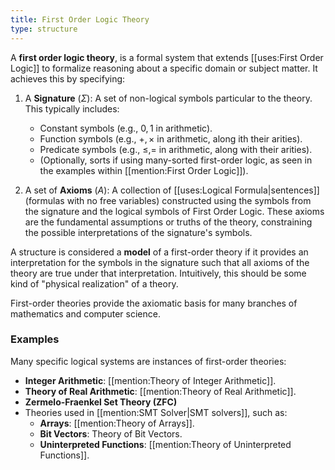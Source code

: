 ```yaml
---
title: First Order Logic Theory
type: structure
---
```

A **first order logic theory**, is a formal system that extends [[uses:First Order Logic]] to formalize reasoning about a specific domain or subject matter. It achieves this by specifying:

1. A **Signature** ($\Sigma$): A set of non-logical symbols particular to the theory. This typically includes:
   - Constant symbols (e.g., $0, 1$ in arithmetic).
   - Function symbols (e.g., $+, \times$ in arithmetic, along ith their arities).
   - Predicate symbols (e.g., $\leq, =$ in arithmetic, along with their arities).
   - (Optionally, sorts if using many-sorted first-order logic, as seen in the examples within [[mention:First Order Logic]]).

2. A set of **Axioms** ($A$): A collection of [[uses:Logical Formula|sentences]] (formulas with no free variables) constructed using the symbols from the signature and the logical symbols of First Order Logic. These axioms are the fundamental assumptions or truths of the theory, constraining the possible interpretations of the signature's symbols.

A structure is considered a **model** of a first-order theory if it provides an interpretation for the symbols in the signature such that all axioms of the theory are true under that interpretation. Intuitively, this should be some kind of "physical realization" of a theory.

First-order theories provide the axiomatic basis for many branches of mathematics and computer science.

### Examples
Many specific logical systems are instances of first-order theories:
- **Integer Arithmetic**: [[mention:Theory of Integer Arithmetic]].
- **Theory of Real Arithmetic**: [[mention:Theory of Real Arithmetic]].
- **Zermelo-Fraenkel Set Theory (ZFC)**
- Theories used in [[mention:SMT Solver|SMT solvers]], such as:
  - **Arrays**: [[mention:Theory of Arrays]].
  - **Bit Vectors**: Theory of Bit Vectors.
  - **Uninterpreted Functions**: [[mention:Theory of Uninterpreted Functions]].